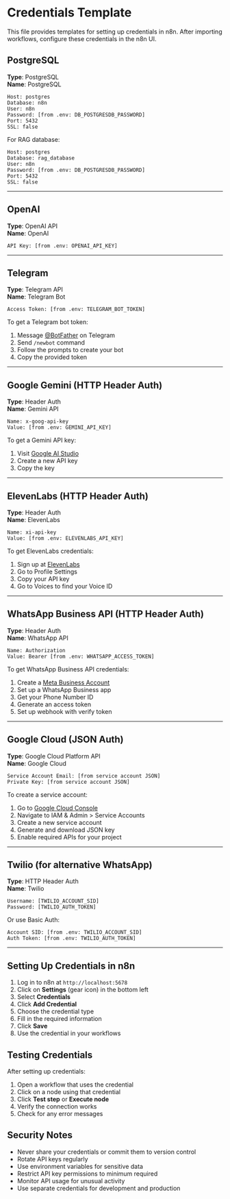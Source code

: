 # Credentials Template

This file provides templates for setting up credentials in n8n. After importing workflows, configure these credentials in the n8n UI.

## PostgreSQL

**Type**: PostgreSQL  
**Name**: PostgreSQL

```
Host: postgres
Database: n8n
User: n8n
Password: [from .env: DB_POSTGRESDB_PASSWORD]
Port: 5432
SSL: false
```

For RAG database:
```
Host: postgres
Database: rag_database
User: n8n
Password: [from .env: DB_POSTGRESDB_PASSWORD]
Port: 5432
SSL: false
```

---

## OpenAI

**Type**: OpenAI API  
**Name**: OpenAI

```
API Key: [from .env: OPENAI_API_KEY]
```

---

## Telegram

**Type**: Telegram API  
**Name**: Telegram Bot

```
Access Token: [from .env: TELEGRAM_BOT_TOKEN]
```

To get a Telegram bot token:
1. Message [@BotFather](https://t.me/botfather) on Telegram
2. Send `/newbot` command
3. Follow the prompts to create your bot
4. Copy the provided token

---

## Google Gemini (HTTP Header Auth)

**Type**: Header Auth  
**Name**: Gemini API

```
Name: x-goog-api-key
Value: [from .env: GEMINI_API_KEY]
```

To get a Gemini API key:
1. Visit [Google AI Studio](https://makersuite.google.com/app/apikey)
2. Create a new API key
3. Copy the key

---

## ElevenLabs (HTTP Header Auth)

**Type**: Header Auth  
**Name**: ElevenLabs

```
Name: xi-api-key
Value: [from .env: ELEVENLABS_API_KEY]
```

To get ElevenLabs credentials:
1. Sign up at [ElevenLabs](https://elevenlabs.io/)
2. Go to Profile Settings
3. Copy your API key
4. Go to Voices to find your Voice ID

---

## WhatsApp Business API (HTTP Header Auth)

**Type**: Header Auth  
**Name**: WhatsApp API

```
Name: Authorization
Value: Bearer [from .env: WHATSAPP_ACCESS_TOKEN]
```

To get WhatsApp Business API credentials:
1. Create a [Meta Business Account](https://business.facebook.com/)
2. Set up a WhatsApp Business app
3. Get your Phone Number ID
4. Generate an access token
5. Set up webhook with verify token

---

## Google Cloud (JSON Auth)

**Type**: Google Cloud Platform API  
**Name**: Google Cloud

```
Service Account Email: [from service account JSON]
Private Key: [from service account JSON]
```

To create a service account:
1. Go to [Google Cloud Console](https://console.cloud.google.com/)
2. Navigate to IAM & Admin > Service Accounts
3. Create a new service account
4. Generate and download JSON key
5. Enable required APIs for your project

---

## Twilio (for alternative WhatsApp)

**Type**: HTTP Header Auth  
**Name**: Twilio

```
Username: [TWILIO_ACCOUNT_SID]
Password: [TWILIO_AUTH_TOKEN]
```

Or use Basic Auth:
```
Account SID: [from .env: TWILIO_ACCOUNT_SID]
Auth Token: [from .env: TWILIO_AUTH_TOKEN]
```

---

## Setting Up Credentials in n8n

1. Log in to n8n at `http://localhost:5678`
2. Click on **Settings** (gear icon) in the bottom left
3. Select **Credentials**
4. Click **Add Credential**
5. Choose the credential type
6. Fill in the required information
7. Click **Save**
8. Use the credential in your workflows

## Testing Credentials

After setting up credentials:

1. Open a workflow that uses the credential
2. Click on a node using that credential
3. Click **Test step** or **Execute node**
4. Verify the connection works
5. Check for any error messages

## Security Notes

- Never share your credentials or commit them to version control
- Rotate API keys regularly
- Use environment variables for sensitive data
- Restrict API key permissions to minimum required
- Monitor API usage for unusual activity
- Use separate credentials for development and production
